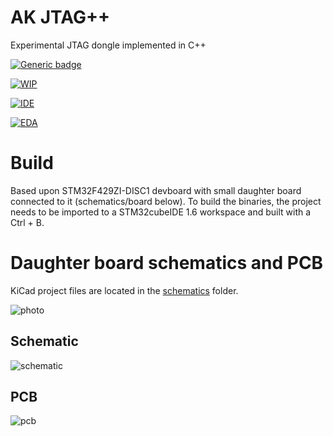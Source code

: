 # AK JTAG++

Experimental JTAG dongle implemented in C++

[![Generic badge](https://img.shields.io/badge/License-GPLv2-green.svg)](https://github.com/AntonKrug/akJtagPlusPlus/blob/main/LICENSE)

[![WIP](https://img.shields.io/badge/Work%20in%20progress%3F-yes-orange.svg)](https://github.com/AntonKrug/akJtagPlusPlus/commits/main)

[![IDE](https://img.shields.io/badge/IDE-STM32%20CubeIDE%201.6-blue.svg)](https://www.st.com/en/development-tools/stm32cubeide.html)

[![EDA](https://img.shields.io/badge/EDA-KiCAD-navy.svg)](https://www.kicad.org/)


# Build

Based upon STM32F429ZI-DISC1 devboard with small daughter board connected to it (schematics/board below). To build the binaries, the project needs to be imported to a STM32cubeIDE 1.6 workspace and built with a Ctrl + B.

# Daughter board schematics and PCB

KiCad project files are located in the [schematics](/schematics/adapterBoard) folder.

![photo](../assets/images/photo.jpg)

## Schematic

![schematic](../assets/images/schematic.png)

## PCB

![pcb](../assets/images/pcb.png)

